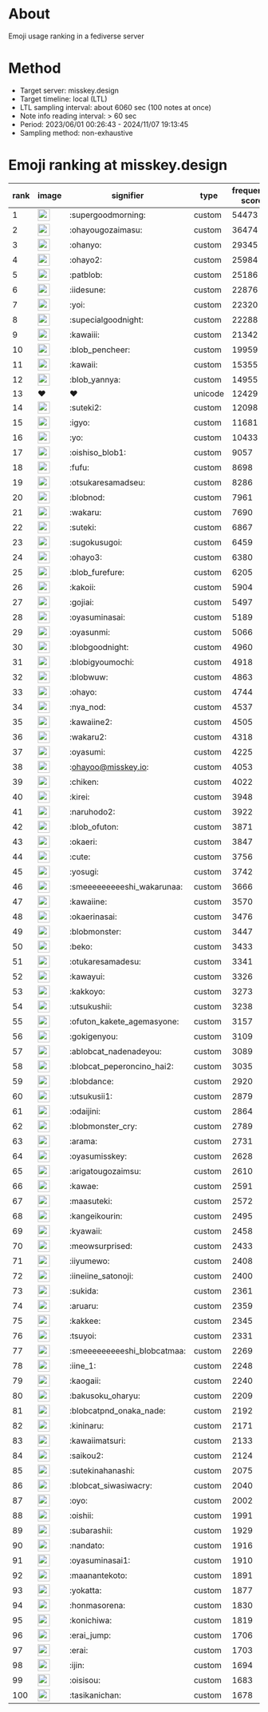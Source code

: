 # About
Emoji usage ranking in a fediverse server

# Method
- Target server: misskey.design
- Target timeline: local (LTL)
- LTL sampling interval: about 6060 sec (100 notes at once)
- Note info reading interval: > 60 sec
- Period: 2023/06/01 00:26:43 - 2024/11/07 19:13:45 
- Sampling method: non-exhaustive

# Emoji ranking at misskey.design

|rank|image|signifier|type|frequency score|
|----|----|----|----|----|
|1|<img height="24" src="https://misskey.design/emoji/supergoodmorning.webp">|:supergoodmorning:|custom|54473|
|2|<img height="24" src="https://misskey.design/emoji/ohayougozaimasu.webp">|:ohayougozaimasu:|custom|36474|
|3|<img height="24" src="https://misskey.design/emoji/ohanyo.webp">|:ohanyo:|custom|29345|
|4|<img height="24" src="https://misskey.design/emoji/ohayo2.webp">|:ohayo2:|custom|25984|
|5|<img height="24" src="https://misskey.design/emoji/patblob.webp">|:patblob:|custom|25186|
|6|<img height="24" src="https://misskey.design/emoji/iidesune.webp">|:iidesune:|custom|22876|
|7|<img height="24" src="https://misskey.design/emoji/yoi.webp">|:yoi:|custom|22320|
|8|<img height="24" src="https://misskey.design/emoji/supecialgoodnight.webp">|:supecialgoodnight:|custom|22288|
|9|<img height="24" src="https://misskey.design/emoji/kawaiii.webp">|:kawaiii:|custom|21342|
|10|<img height="24" src="https://misskey.design/emoji/blob_pencheer.webp">|:blob_pencheer:|custom|19959|
|11|<img height="24" src="https://misskey.design/emoji/kawaii.webp">|:kawaii:|custom|15355|
|12|<img height="24" src="https://misskey.design/emoji/blob_yannya.webp">|:blob_yannya:|custom|14955|
|13|❤|❤|unicode|12429|
|14|<img height="24" src="https://misskey.design/emoji/suteki2.webp">|:suteki2:|custom|12098|
|15|<img height="24" src="https://misskey.design/emoji/igyo.webp">|:igyo:|custom|11681|
|16|<img height="24" src="https://misskey.design/emoji/yo.webp">|:yo:|custom|10433|
|17|<img height="24" src="https://misskey.design/emoji/oishiso_blob1.webp">|:oishiso_blob1:|custom|9057|
|18|<img height="24" src="https://misskey.design/emoji/fufu.webp">|:fufu:|custom|8698|
|19|<img height="24" src="https://misskey.design/emoji/otsukaresamadseu.webp">|:otsukaresamadseu:|custom|8286|
|20|<img height="24" src="https://misskey.design/emoji/blobnod.webp">|:blobnod:|custom|7961|
|21|<img height="24" src="https://misskey.design/emoji/wakaru.webp">|:wakaru:|custom|7690|
|22|<img height="24" src="https://misskey.design/emoji/suteki.webp">|:suteki:|custom|6867|
|23|<img height="24" src="https://misskey.design/emoji/sugokusugoi.webp">|:sugokusugoi:|custom|6459|
|24|<img height="24" src="https://misskey.design/emoji/ohayo3.webp">|:ohayo3:|custom|6380|
|25|<img height="24" src="https://misskey.design/emoji/blob_furefure.webp">|:blob_furefure:|custom|6205|
|26|<img height="24" src="https://misskey.design/emoji/kakoii.webp">|:kakoii:|custom|5904|
|27|<img height="24" src="https://misskey.design/emoji/gojiai.webp">|:gojiai:|custom|5497|
|28|<img height="24" src="https://misskey.design/emoji/oyasuminasai.webp">|:oyasuminasai:|custom|5189|
|29|<img height="24" src="https://misskey.design/emoji/oyasunmi.webp">|:oyasunmi:|custom|5066|
|30|<img height="24" src="https://misskey.design/emoji/blobgoodnight.webp">|:blobgoodnight:|custom|4960|
|31|<img height="24" src="https://misskey.design/emoji/blobigyoumochi.webp">|:blobigyoumochi:|custom|4918|
|32|<img height="24" src="https://misskey.design/emoji/blobwuw.webp">|:blobwuw:|custom|4863|
|33|<img height="24" src="https://misskey.design/emoji/ohayo.webp">|:ohayo:|custom|4744|
|34|<img height="24" src="https://misskey.design/emoji/nya_nod.webp">|:nya_nod:|custom|4537|
|35|<img height="24" src="https://misskey.design/emoji/kawaiine2.webp">|:kawaiine2:|custom|4505|
|36|<img height="24" src="https://misskey.design/emoji/wakaru2.webp">|:wakaru2:|custom|4318|
|37|<img height="24" src="https://misskey.design/emoji/oyasumi.webp">|:oyasumi:|custom|4225|
|38|<img height="24" src="https://misskey.design/emoji/ohayoo.webp">|:ohayoo@misskey.io:|custom|4053|
|39|<img height="24" src="https://misskey.design/emoji/chiken.webp">|:chiken:|custom|4022|
|40|<img height="24" src="https://misskey.design/emoji/kirei.webp">|:kirei:|custom|3948|
|41|<img height="24" src="https://misskey.design/emoji/naruhodo2.webp">|:naruhodo2:|custom|3922|
|42|<img height="24" src="https://misskey.design/emoji/blob_ofuton.webp">|:blob_ofuton:|custom|3871|
|43|<img height="24" src="https://misskey.design/emoji/okaeri.webp">|:okaeri:|custom|3847|
|44|<img height="24" src="https://misskey.design/emoji/cute.webp">|:cute:|custom|3756|
|45|<img height="24" src="https://misskey.design/emoji/yosugi.webp">|:yosugi:|custom|3742|
|46|<img height="24" src="https://misskey.design/emoji/smeeeeeeeeeshi_wakarunaa.webp">|:smeeeeeeeeeshi_wakarunaa:|custom|3666|
|47|<img height="24" src="https://misskey.design/emoji/kawaiine.webp">|:kawaiine:|custom|3570|
|48|<img height="24" src="https://misskey.design/emoji/okaerinasai.webp">|:okaerinasai:|custom|3476|
|49|<img height="24" src="https://misskey.design/emoji/blobmonster.webp">|:blobmonster:|custom|3447|
|50|<img height="24" src="https://misskey.design/emoji/beko.webp">|:beko:|custom|3433|
|51|<img height="24" src="https://misskey.design/emoji/otukaresamadesu.webp">|:otukaresamadesu:|custom|3341|
|52|<img height="24" src="https://misskey.design/emoji/kawayui.webp">|:kawayui:|custom|3326|
|53|<img height="24" src="https://misskey.design/emoji/kakkoyo.webp">|:kakkoyo:|custom|3273|
|54|<img height="24" src="https://misskey.design/emoji/utsukushii.webp">|:utsukushii:|custom|3238|
|55|<img height="24" src="https://misskey.design/emoji/ofuton_kakete_agemasyone.webp">|:ofuton_kakete_agemasyone:|custom|3157|
|56|<img height="24" src="https://misskey.design/emoji/gokigenyou.webp">|:gokigenyou:|custom|3109|
|57|<img height="24" src="https://misskey.design/emoji/ablobcat_nadenadeyou.webp">|:ablobcat_nadenadeyou:|custom|3089|
|58|<img height="24" src="https://misskey.design/emoji/blobcat_peperoncino_hai2.webp">|:blobcat_peperoncino_hai2:|custom|3035|
|59|<img height="24" src="https://misskey.design/emoji/blobdance.webp">|:blobdance:|custom|2920|
|60|<img height="24" src="https://misskey.design/emoji/utsukusii1.webp">|:utsukusii1:|custom|2879|
|61|<img height="24" src="https://misskey.design/emoji/odaijini.webp">|:odaijini:|custom|2864|
|62|<img height="24" src="https://misskey.design/emoji/blobmonster_cry.webp">|:blobmonster_cry:|custom|2789|
|63|<img height="24" src="https://misskey.design/emoji/arama.webp">|:arama:|custom|2731|
|64|<img height="24" src="https://misskey.design/emoji/oyasumisskey.webp">|:oyasumisskey:|custom|2628|
|65|<img height="24" src="https://misskey.design/emoji/arigatougozaimsu.webp">|:arigatougozaimsu:|custom|2610|
|66|<img height="24" src="https://misskey.design/emoji/kawae.webp">|:kawae:|custom|2591|
|67|<img height="24" src="https://misskey.design/emoji/maasuteki.webp">|:maasuteki:|custom|2572|
|68|<img height="24" src="https://misskey.design/emoji/kangeikourin.webp">|:kangeikourin:|custom|2495|
|69|<img height="24" src="https://misskey.design/emoji/kyawaii.webp">|:kyawaii:|custom|2458|
|70|<img height="24" src="https://misskey.design/emoji/meowsurprised.webp">|:meowsurprised:|custom|2433|
|71|<img height="24" src="https://misskey.design/emoji/iiyumewo.webp">|:iiyumewo:|custom|2408|
|72|<img height="24" src="https://misskey.design/emoji/iineiine_satonoji.webp">|:iineiine_satonoji:|custom|2400|
|73|<img height="24" src="https://misskey.design/emoji/sukida.webp">|:sukida:|custom|2361|
|74|<img height="24" src="https://misskey.design/emoji/aruaru.webp">|:aruaru:|custom|2359|
|75|<img height="24" src="https://misskey.design/emoji/kakkee.webp">|:kakkee:|custom|2345|
|76|<img height="24" src="https://misskey.design/emoji/tsuyoi.webp">|:tsuyoi:|custom|2331|
|77|<img height="24" src="https://misskey.design/emoji/smeeeeeeeeeshi_blobcatmaa.webp">|:smeeeeeeeeeshi_blobcatmaa:|custom|2269|
|78|<img height="24" src="https://misskey.design/emoji/iine_1.webp">|:iine_1:|custom|2248|
|79|<img height="24" src="https://misskey.design/emoji/kaogaii.webp">|:kaogaii:|custom|2240|
|80|<img height="24" src="https://misskey.design/emoji/bakusoku_oharyu.webp">|:bakusoku_oharyu:|custom|2209|
|81|<img height="24" src="https://misskey.design/emoji/blobcatpnd_onaka_nade.webp">|:blobcatpnd_onaka_nade:|custom|2192|
|82|<img height="24" src="https://misskey.design/emoji/kininaru.webp">|:kininaru:|custom|2171|
|83|<img height="24" src="https://misskey.design/emoji/kawaiimatsuri.webp">|:kawaiimatsuri:|custom|2133|
|84|<img height="24" src="https://misskey.design/emoji/saikou2.webp">|:saikou2:|custom|2124|
|85|<img height="24" src="https://misskey.design/emoji/sutekinahanashi.webp">|:sutekinahanashi:|custom|2075|
|86|<img height="24" src="https://misskey.design/emoji/blobcat_siwasiwacry.webp">|:blobcat_siwasiwacry:|custom|2040|
|87|<img height="24" src="https://misskey.design/emoji/oyo.webp">|:oyo:|custom|2002|
|88|<img height="24" src="https://misskey.design/emoji/oishii.webp">|:oishii:|custom|1991|
|89|<img height="24" src="https://misskey.design/emoji/subarashii.webp">|:subarashii:|custom|1929|
|90|<img height="24" src="https://misskey.design/emoji/nandato.webp">|:nandato:|custom|1916|
|91|<img height="24" src="https://misskey.design/emoji/oyasuminasai1.webp">|:oyasuminasai1:|custom|1910|
|92|<img height="24" src="https://misskey.design/emoji/maanantekoto.webp">|:maanantekoto:|custom|1891|
|93|<img height="24" src="https://misskey.design/emoji/yokatta.webp">|:yokatta:|custom|1877|
|94|<img height="24" src="https://misskey.design/emoji/honmasorena.webp">|:honmasorena:|custom|1830|
|95|<img height="24" src="https://misskey.design/emoji/konichiwa.webp">|:konichiwa:|custom|1819|
|96|<img height="24" src="https://misskey.design/emoji/erai_jump.webp">|:erai_jump:|custom|1706|
|97|<img height="24" src="https://misskey.design/emoji/erai.webp">|:erai:|custom|1703|
|98|<img height="24" src="https://misskey.design/emoji/ijin.webp">|:ijin:|custom|1694|
|99|<img height="24" src="https://misskey.design/emoji/oisisou.webp">|:oisisou:|custom|1683|
|100|<img height="24" src="https://misskey.design/emoji/tasikanichan.webp">|:tasikanichan:|custom|1678|
